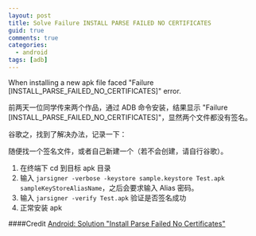 ```yaml
---
layout: post
title: Solve Failure INSTALL PARSE FAILED NO CERTIFICATES
guid: true
comments: true
categories:
  - android
tags: [adb]
---
```


When installing a new apk file faced "Failure [INSTALL_PARSE_FAILED_NO_CERTIFICATES]" error.

前两天一位同学传来两个作品，通过 ADB 命令安装，结果显示 "Failure [INSTALL_PARSE_FAILED_NO_CERTIFICATES]"，显然两个文件都没有签名。

谷歌之，找到了解决办法，记录一下：

随便找一个签名文件，或者自己新建一个（若不会创建，请自行谷歌）。

1. 在终端下 cd 到目标 apk 目录
2. 输入 `jarsigner -verbose -keystore sample.keystore Test.apk sampleKeyStoreAliasName`，之后会要求输入 Alias 密码。
3. 输入 `jarsigner -verify Test.apk` 验证是否签名成功
4. 正常安装 apk

####Credit 
[Android: Solution "Install Parse Failed No Certificates"](https://dzone.com/articles/android-solution-install-parse-1)
